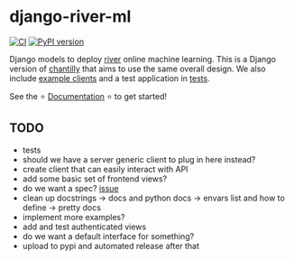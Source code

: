 # django-river-ml

[![CI](https://github.com/vsoch/django-river-ml/actions/workflows/main.yml/badge.svg)](https://github.com/vsoch/django-river-ml/actions/workflows/main.yml)
[![PyPI version](https://badge.fury.io/py/django-river-ml.svg)](https://badge.fury.io/py/django-river-ml)

Django models to deploy [river](https://riverml.xyz) online machine learning. 
This is a Django version of [chantilly](https://github.com/online-ml/chantilly) that aims to use the
same overall design. We also include [example clients](examples/) and a test application in [tests](tests).

See the ⭐️ [Documentation](https://vsoch.github.io/django-river-ml/) ⭐️ to get started!

## TODO

- tests
- should we have a server generic client to plug in here instead?
- create client that can easily interact with API
- add some basic set of frontend views?
- do we want a spec? [issue](https://github.com/online-ml/river/issues/845)
- clean up docstrings -> docs and python docs -> envars list and how to define -> pretty docs
- implement more examples?
- add and test authenticated views
- do we want a default interface for something?
- upload to pypi and automated release after that

